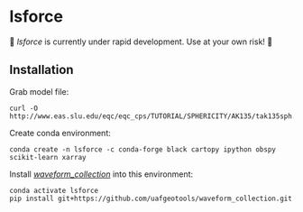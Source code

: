lsforce
=======

🚨 _lsforce_ is currently under rapid development. Use at your own risk! 🚨

Installation
------------

Grab model file:
```
curl -O http://www.eas.slu.edu/eqc/eqc_cps/TUTORIAL/SPHERICITY/AK135/tak135sph.mod
```

Create conda environment:
```
conda create -n lsforce -c conda-forge black cartopy ipython obspy scikit-learn xarray
```

Install [_waveform_collection_](https://github.com/uafgeotools/waveform_collection) into
this environment:
```
conda activate lsforce
pip install git+https://github.com/uafgeotools/waveform_collection.git
```
